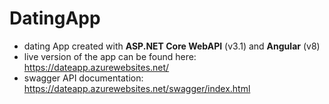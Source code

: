 # DatingApp
- dating App created with **ASP.NET Core WebAPI** (v3.1) and **Angular** (v8)
- live version of the app can be found here: https://dateapp.azurewebsites.net/
- swagger API documentation: https://dateapp.azurewebsites.net/swagger/index.html
